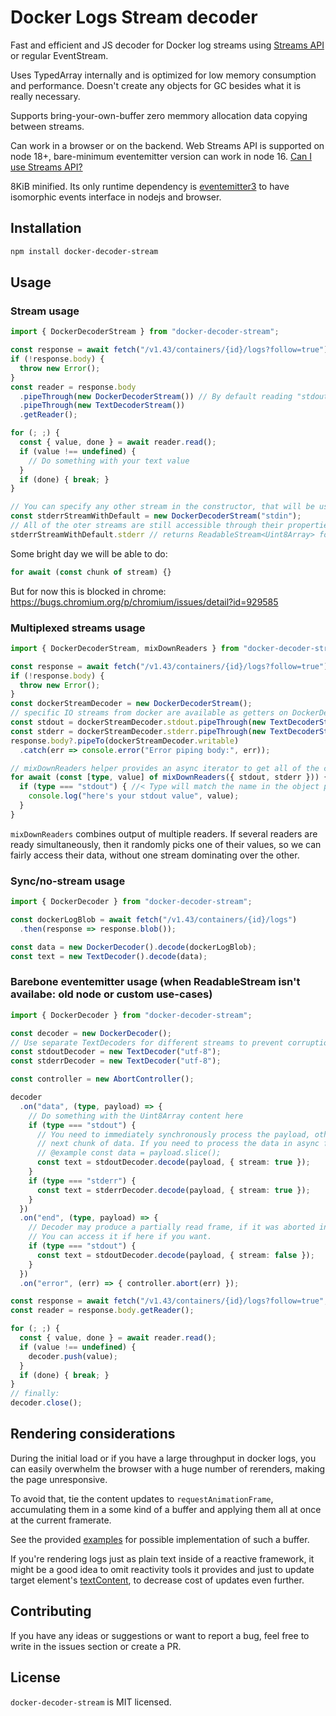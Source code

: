 # Docker Logs Stream decoder

Fast and efficient and JS decoder for Docker log streams using 
[Streams API](https://developer.mozilla.org/en-US/docs/Web/API/Streams_API) or
regular EventStream.

Uses TypedArray internally and is optimized for low memory consumption and performance. 
Doesn't create any objects for GC besides what it is really necessary.

Supports bring-your-own-buffer zero memmory allocation data copying between streams.

Can work in a browser or on the backend.
Web Streams API is supported on node 18+, bare-minimum eventemitter version can work in node 16.
[Can I use Streams API?](https://caniuse.com/mdn-api_writablestream)

8KiB minified.
Its only runtime dependency is [eventemitter3](https://github.com/primus/eventemitter3) 
to have isomorphic events interface in nodejs and browser.

## Installation

```sh
npm install docker-decoder-stream
```

## Usage

### Stream usage

```ts
import { DockerDecoderStream } from "docker-decoder-stream";

const response = await fetch("/v1.43/containers/{id}/logs?follow=true");
if (!response.body) {
  throw new Error();
}
const reader = response.body
  .pipeThrough(new DockerDecoderStream()) // By default reading "stdout"
  .pipeThrough(new TextDecoderStream())
  .getReader();

for (; ;) {
  const { value, done } = await reader.read();
  if (value !== undefined) {
    // Do something with your text value
  }
  if (done) { break; }
}

// You can specify any other stream in the constructor, that will be used as `reader`
const stderrStreamWithDefault = new DockerDecoderStream("stdin");
// All of the oter streams are still accessible through their properties
stderrStreamWithDefault.stderr // returns ReadableStream<Uint8Array> for stderr
```

Some bright day we will be able to do:
```ts
for await (const chunk of stream) {}
```
But for now this is blocked in chrome: https://bugs.chromium.org/p/chromium/issues/detail?id=929585

### Multiplexed streams usage

```ts
import { DockerDecoderStream, mixDownReaders } from "docker-decoder-stream";

const response = await fetch("/v1.43/containers/{id}/logs?follow=true");
if (!response.body) {
  throw new Error();
}
const dockerStreamDecoder = new DockerDecoderStream();
// specific IO streams from docker are available as getters on DockerDecoderStream
const stdout = dockerStreamDecoder.stdout.pipeThrough(new TextDecoderStream("utf-8")).getReader();
const stderr = dockerStreamDecoder.stderr.pipeThrough(new TextDecoderStream("utf-8")).getReader();
response.body?.pipeTo(dockerStreamDecoder.writable)
  .catch(err => console.error("Error piping body:", err));

// mixDownReaders helper provides an async iterator to get all of the chunks from multiple ReadableStreams
for await (const [type, value] of mixDownReaders({ stdout, stderr })) {
  if (type === "stdout") { //< Type will match the name in the object provided in arguments
    console.log("here's your stdout value", value);
  }
}
```
`mixDownReaders` combines output of multiple readers. If several readers are ready simultaneously, then
it randomly picks one of their values, so we can fairly access their data, without one stream dominating
over the other. 

### Sync/no-stream usage
```ts
import { DockerDecoder } from "docker-decoder-stream";

const dockerLogBlob = await fetch("/v1.43/containers/{id}/logs")
  .then(response => response.blob());

const data = new DockerDecoder().decode(dockerLogBlob);
const text = new TextDecoder().decode(data);
```

### Barebone eventemitter usage (when ReadableStream isn't availabe: old node or custom use-cases)

```ts
import { DockerDecoder } from "docker-decoder-stream";

const decoder = new DockerDecoder();
// Use separate TextDecoders for different streams to prevent corruption of Unicode chars!
const stdoutDecoder = new TextDecoder("utf-8");
const stderrDecoder = new TextDecoder("utf-8");

const controller = new AbortController();

decoder
  .on("data", (type, payload) => {
    // Do something with the Uint8Array content here
    if (type === "stdout") {
      // You need to immediately synchronously process the payload, otherwise it will be overwritten by the 
      // next chunk of data. If you need to process the data in async fashion, you must copy the payload
      // @example const data = payload.slice();
      const text = stdoutDecoder.decode(payload, { stream: true });
    }
    if (type === "stderr") {
      const text = stderrDecoder.decode(payload, { stream: true });
    }
  })
  .on("end", (type, payload) => {
    // Decoder may produce a partially read frame, if it was aborted in the mid-chunk
    // You can access it if here if you want.
    if (type === "stdout") {
      const text = stdoutDecoder.decode(payload, { stream: false });
    }
  })
  .on("error", (err) => { controller.abort(err) });

const response = await fetch("/v1.43/containers/{id}/logs?follow=true", { signal: controller.signal });
const reader = response.body.getReader();

for (; ;) {
  const { value, done } = await reader.read();
  if (value !== undefined) {
    decoder.push(value);
  }
  if (done) { break; }
}
// finally:
decoder.close();
```

## Rendering considerations

During the initial load or if you have a large throughput in docker logs, you can easily overwhelm
the browser with a huge number of rerenders, making the page unresponsive.

To avoid that, tie the content updates to `requestAnimationFrame`, accumulating them in a some kind
of a buffer and applying them all at once at the current framerate.

See the provided [examples](./examples/) for possible implementation of such a buffer.

If you're rendering logs just as plain text inside of a reactive framework, it might be a good 
idea to omit reactivity tools it provides and just to update target element's 
[textContent](https://developer.mozilla.org/en-US/docs/Web/API/Node/textContent), to decrease cost 
of updates even further. 

## Contributing
If you have any ideas or suggestions or want to report a bug, feel free to
write in the issues section or create a PR.

## License
`docker-decoder-stream` is MIT licensed.